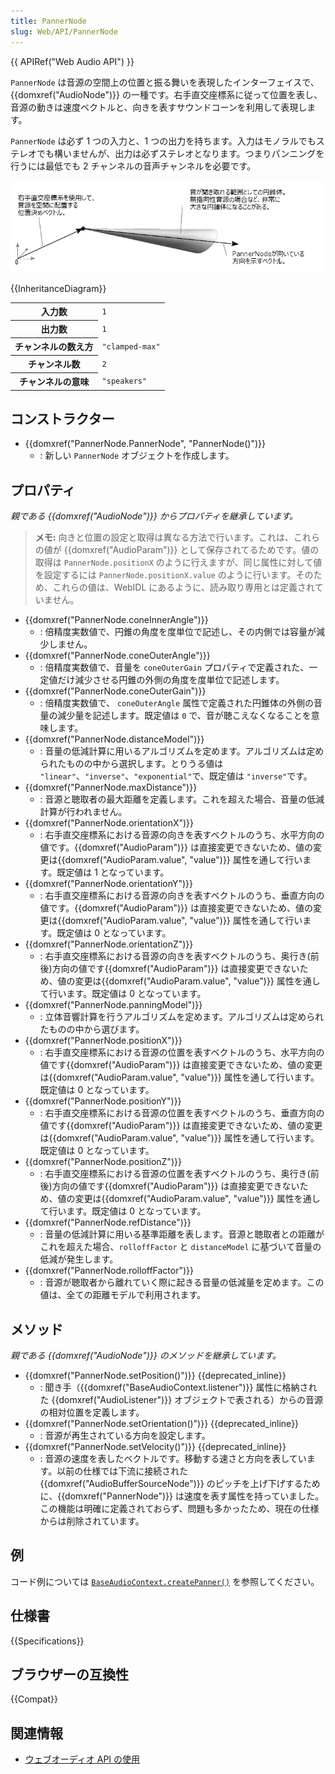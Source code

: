 ```yaml
---
title: PannerNode
slug: Web/API/PannerNode
---
```


{{ APIRef("Web Audio API") }}

`PannerNode` は音源の空間上の位置と振る舞いを表現したインターフェイスで、{{domxref("AudioNode")}} の一種です。右手直交座標系に従って位置を表し、音源の動きは速度ベクトルと、向きを表すサウンドコーンを利用して表現します。

`PannerNode` は必ず 1 つの入力と、1 つの出力を持ちます。入力はモノラルでもステレオでも構いませんが、出力は必ずステレオとなります。つまりパンニングを行うには最低でも 2 チャンネルの音声チャンネルを必要です。

![The PannerNode defines a spatial position and direction for a given signal.](webaudiopannernode.png)

{{InheritanceDiagram}}

<table class="properties">
  <tbody>
    <tr>
      <th scope="row">入力数</th>
      <td><code>1</code></td>
    </tr>
    <tr>
      <th scope="row">出力数</th>
      <td><code>1</code></td>
    </tr>
    <tr>
      <th scope="row">チャンネルの数え方</th>
      <td><code>"clamped-max"</code></td>
    </tr>
    <tr>
      <th scope="row">チャンネル数</th>
      <td><code>2</code></td>
    </tr>
    <tr>
      <th scope="row">チャンネルの意味</th>
      <td><code>"speakers"</code></td>
    </tr>
  </tbody>
</table>

## コンストラクター

- {{domxref("PannerNode.PannerNode", "PannerNode()")}}
  - : 新しい `PannerNode` オブジェクトを作成します。

## プロパティ

_親である {{domxref("AudioNode")}} からプロパティを継承しています。_

> **メモ:** 向きと位置の設定と取得は異なる方法で行います。これは、これらの値が {{domxref("AudioParam")}} として保存されてるためです。値の取得は `PannerNode.positionX` のように行えますが、同じ属性に対して値を設定するには `PannerNode.positionX.value` のように行います。そのため、これらの値は、WebIDL にあるように、読み取り専用とは定義されていません。

- {{domxref("PannerNode.coneInnerAngle")}}
  - : 倍精度実数値で、円錐の角度を度単位で記述し、その内側では容量が減少しません。
- {{domxref("PannerNode.coneOuterAngle")}}
  - : 倍精度実数値で、音量を `coneOuterGain` プロパティで定義された、一定値だけ減少させる円錐の外側の角度を度単位で記述します。
- {{domxref("PannerNode.coneOuterGain")}}
  - : 倍精度実数値で、 `coneOuterAngle` 属性で定義された円錐体の外側の音量の減少量を記述します。既定値は `0` で、音が聴こえなくなることを意味します。
- {{domxref("PannerNode.distanceModel")}}
  - : 音量の低減計算に用いるアルゴリズムを定めます。アルゴリズムは定められたものの中から選択します。とりうる値は `"linear"`、`"inverse"`、`"exponential"`で、既定値は `"inverse"`です。
- {{domxref("PannerNode.maxDistance")}}
  - : 音源と聴取者の最大距離を定義します。これを超えた場合、音量の低減計算が行われません。
- {{domxref("PannerNode.orientationX")}}
  - : 右手直交座標系における音源の向きを表すベクトルのうち、水平方向の値です。{{domxref("AudioParam")}} は直接変更できないため、値の変更は{{domxref("AudioParam.value", "value")}} 属性を通して行います。既定値は 1 となっています。
- {{domxref("PannerNode.orientationY")}}
  - : 右手直交座標系における音源の向きを表すベクトルのうち、垂直方向の値です。{{domxref("AudioParam")}} は直接変更できないため、値の変更は{{domxref("AudioParam.value", "value")}} 属性を通して行います。既定値は 0 となっています。
- {{domxref("PannerNode.orientationZ")}}
  - : 右手直交座標系における音源の向きを表すベクトルのうち、奥行き(前後)方向の値です{{domxref("AudioParam")}} は直接変更できないため、値の変更は{{domxref("AudioParam.value", "value")}} 属性を通して行います。既定値は 0 となっています。
- {{domxref("PannerNode.panningModel")}}
  - : 立体音響計算を行うアルゴリズムを定めます。アルゴリズムは定められたものの中から選びます。
- {{domxref("PannerNode.positionX")}}
  - : 右手直交座標系における音源の位置を表すベクトルのうち、水平方向の値です{{domxref("AudioParam")}} は直接変更できないため、値の変更は{{domxref("AudioParam.value", "value")}} 属性を通して行います。既定値は 0 となっています。
- {{domxref("PannerNode.positionY")}}
  - : 右手直交座標系における音源の位置を表すベクトルのうち、垂直方向の値です{{domxref("AudioParam")}} は直接変更できないため、値の変更は{{domxref("AudioParam.value", "value")}} 属性を通して行います。既定値は 0 となっています。
- {{domxref("PannerNode.positionZ")}}
  - : 右手直交座標系における音源の位置を表すベクトルのうち、奥行き(前後)方向の値です{{domxref("AudioParam")}} は直接変更できないため、値の変更は{{domxref("AudioParam.value", "value")}} 属性を通して行います。既定値は 0 となっています。
- {{domxref("PannerNode.refDistance")}}
  - : 音量の低減計算に用いる基準距離を表します。音源と聴取者との距離がこれを超えた場合、`rolloffFactor` と `distanceModel` に基づいて音量の低減が発生します。
- {{domxref("PannerNode.rolloffFactor")}}
  - : 音源が聴取者から離れていく際に起きる音量の低減量を定めます。この値は、全ての距離モデルで利用されます。

## メソッド

_親である {{domxref("AudioNode")}} のメソッドを継承しています。_

- {{domxref("PannerNode.setPosition()")}} {{deprecated_inline}}
  - : 聞き手（{{domxref("BaseAudioContext.listener")}} 属性に格納された {{domxref("AudioListener")}} オブジェクトで表される）からの音源の相対位置を定義します。
- {{domxref("PannerNode.setOrientation()")}} {{deprecated_inline}}
  - : 音源が再生されている方向を設定します。
- {{domxref("PannerNode.setVelocity()")}} {{deprecated_inline}}
  - : 音源の速度を表したベクトルです。移動する速さと方向を表しています。以前の仕様では下流に接続された{{domxref("AudioBufferSourceNode")}} のピッチを上げ下げするために、{{domxref("PannerNode")}} は速度を表す属性を持っていました。この機能は明確に定義されておらず、問題も多かったため、現在の仕様からは削除されています。

## 例

コード例については [`BaseAudioContext.createPanner()`](/ja/docs/Web/API/BaseAudioContext/createPanner#example) を参照してください。

## 仕様書

{{Specifications}}

## ブラウザーの互換性

{{Compat}}

## 関連情報

- [ウェブオーディオ API の使用](/ja/docs/Web/API/Web_Audio_API/Using_Web_Audio_API)
